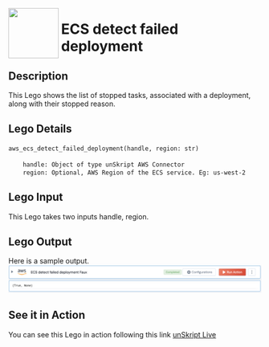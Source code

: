 [<img align="left" src="https://unskript.com/assets/favicon.png" width="100" height="100" style="padding-right: 5px">](https://unskript.com/assets/favicon.png) 
<h1>ECS detect failed deployment </h1>

## Description
This Lego shows the list of stopped tasks, associated with a deployment, along with their stopped reason.


## Lego Details

    aws_ecs_detect_failed_deployment(handle, region: str)

        handle: Object of type unSkript AWS Connector
        region: Optional, AWS Region of the ECS service. Eg: us-west-2

## Lego Input
This Lego takes two inputs handle, region. 

## Lego Output
Here is a sample output.
<img src="./1.png">


## See it in Action

You can see this Lego in action following this link [unSkript Live](https://us.app.unskript.io)